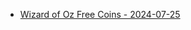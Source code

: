 <ul>
  <li><a href="https://l.facebook.com/l.php?u=https%3A%2F%2Fzynga.social%2Fedea43&h=AT0ebX9Su4r1uY6QgEJQzRBGeVB2aF0isSynK00jnubJBe2XjBtCY-1Fw3skllcqUbA73THi_AniBoFfNRrwcWT-TLBy5q6nDMHyzD297o_tMc77V-NjYYdABOFyqBrOYBN6hPpKOSq4&__tn__=-UK-R&c[0]=AT1d9hqlNpkNlUzCH61NfwElQpRsozgFFIniiujysEeFi0Pd2m4xiwecxIvMOF5zre2aDvz5hrGzNGzox_2A0_2wCxChUV_IiiiRUGVCKTdOoXfd4m8Lw5VpbFY_uSTkGP7airNiow2vnId6qN1K4Py8ElPp1zbC6C-lCTXu5ugHLgcRIx_Aa1qioBHwkGv8hraomG-3c_0AYoyypFv2iVdblYlcY3B5o_ME">Wizard of Oz Free Coins - 2024-07-25</a></li>

</ul>
